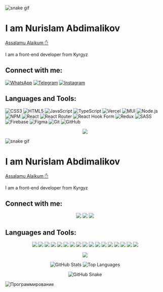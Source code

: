 <!-- Добавляем анимированную змейку -->
![snake gif](https://github.com/username/github-snake/blob/main/github-contribution-grid-snake.gif)

# I am Nurislam Abdimalikov

[Assalamu Alaikum ✋](https://example.com)

I am a front-end developer from Kyrgyz

## Connect with me:
[![WhatsApp](https://img.shields.io/badge/WhatsApp-25D366?style=for-the-badge&logo=whatsapp&logoColor=white)](https://wa.me/номер_телефона)
[![Telegram](https://img.shields.io/badge/Telegram-2CA5E0?style=for-the-badge&logo=telegram&logoColor=white)](https://t.me/username)
[![Instagram](https://img.shields.io/badge/Instagram-E4405F?style=for-the-badge&logo=instagram&logoColor=white)](https://www.instagram.com/username)

## Languages and Tools:

![CSS3](https://img.shields.io/badge/-CSS3-1572B6?logo=css3&logoColor=fff&style=for-the-badge)
![HTML5](https://img.shields.io/badge/-HTML5-E34F26?logo=html5&logoColor=fff&style=for-the-badge)
![JavaScript](https://img.shields.io/badge/-JavaScript-F7DF1E?logo=javascript&logoColor=000&style=for-the-badge)
![TypeScript](https://img.shields.io/badge/-TypeScript-3178C6?logo=typescript&logoColor=fff&style=for-the-badge)
![Vercel](https://img.shields.io/badge/-Vercel-000000?logo=vercel&logoColor=fff&style=for-the-badge)
![MUI](https://img.shields.io/badge/-MUI-007FFF?logo=mui&logoColor=fff&style=for-the-badge)
![Node.js](https://img.shields.io/badge/-Node.js-339933?logo=node.js&logoColor=fff&style=for-the-badge)
![NPM](https://img.shields.io/badge/-NPM-CB3837?logo=npm&logoColor=fff&style=for-the-badge)
![React](https://img.shields.io/badge/-React-61DAFB?logo=react&logoColor=000&style=for-the-badge)
![React Router](https://img.shields.io/badge/-React%20Router-CA4245?logo=react-router&logoColor=fff&style=for-the-badge)
![React Hook Form](https://img.shields.io/badge/-React%20Hook%20Form-EC5990?logo=react-hook-form&logoColor=fff&style=for-the-badge)
![Redux](https://img.shields.io/badge/-Redux-764ABC?logo=redux&logoColor=fff&style=for-the-badge)
![SASS](https://img.shields.io/badge/-SASS-CC6699?logo=sass&logoColor=fff&style=for-the-badge)
![Firebase](https://img.shields.io/badge/-Firebase-FFCA28?logo=firebase&logoColor=000&style=for-the-badge)
![Figma](https://img.shields.io/badge/-Figma-F24E1E?logo=figma&logoColor=fff&style=for-the-badge)
![Git](https://img.shields.io/badge/-Git-F05032?logo=git&logoColor=fff&style=for-the-badge)
![GitHub](https://img.shields.io/badge/-GitHub-181717?logo=github&logoColor=fff&style=for-the-badge)

<!-- Добавляем анимированный текст -->
<p align="center">
  <a href="https://github.com/username" target="_blank">
    <img src="https://readme-typing-svg.herokuapp.com?font=Fira+Code&weight=500&size=22&pause=1000&color=FF5733&center=true&width=435&lines=Front-end+developer;Welcome+to+my+GitHub!;Check+out+my+projects+below">
  </a>
</p>

<!-- Добавляем анимированную змейку -->
![snake gif](https://github.com/username/github-snake/blob/main/github-contribution-grid-snake.gif)

# I am Nurislam Abdimalikov

[Assalamu Alaikum ✋](https://example.com)

I am a front-end developer from Kyrgyz

## Connect with me:
<p align="center">
  <a href="https://wa.me/номер_телефона"><img src="https://img.shields.io/badge/WhatsApp-25D366?style=for-the-badge&logo=whatsapp&logoColor=white"></a>
  <a href="https://t.me/username"><img src="https://img.shields.io/badge/Telegram-2CA5E0?style=for-the-badge&logo=telegram&logoColor=white"></a>
  <a href="https://www.instagram.com/username"><img src="https://img.shields.io/badge/Instagram-E4405F?style=for-the-badge&logo=instagram&logoColor=white"></a>
</p>

## Languages and Tools:
<p align="center">
  <img src="https://img.shields.io/badge/-CSS3-1572B6?logo=css3&logoColor=fff&style=for-the-badge">
  <img src="https://img.shields.io/badge/-HTML5-E34F26?logo=html5&logoColor=fff&style=for-the-badge">
  <img src="https://img.shields.io/badge/-JavaScript-F7DF1E?logo=javascript&logoColor=000&style=for-the-badge">
  <img src="https://img.shields.io/badge/-TypeScript-3178C6?logo=typescript&logoColor=fff&style=for-the-badge">
  <img src="https://img.shields.io/badge/-Vercel-000000?logo=vercel&logoColor=fff&style=for-the-badge">
  <img src="https://img.shields.io/badge/-MUI-007FFF?logo=mui&logoColor=fff&style=for-the-badge">
  <img src="https://img.shields.io/badge/-Node.js-339933?logo=node.js&logoColor=fff&style=for-the-badge">
  <img src="https://img.shields.io/badge/-NPM-CB3837?logo=npm&logoColor=fff&style=for-the-badge">
  <img src="https://img.shields.io/badge/-React-61DAFB?logo=react&logoColor=000&style=for-the-badge">
  <img src="https://img.shields.io/badge/-React%20Router-CA4245?logo=react-router&logoColor=fff&style=for-the-badge">
  <img src="https://img.shields.io/badge/-React%20Hook%20Form-EC5990?logo=react-hook-form&logoColor=fff&style=for-the-badge">
  <img src="https://img.shields.io/badge/-Redux-764ABC?logo=redux&logoColor=fff&style=for-the-badge">
  <img src="https://img.shields.io/badge/-SASS-CC6699?logo=sass&logoColor=fff&style=for-the-badge">
  <img src="https://img.shields.io/badge/-Firebase-FFCA28?logo=firebase&logoColor=000&style=for-the-badge">
  <img src="https://img.shields.io/badge/-Figma-F24E1E?logo=figma&logoColor=fff&style=for-the-badge">
  <img src="https://img.shields.io/badge/-Git-F05032?logo=git&logoColor=fff&style=for-the-badge">
  <img src="https://img.shields.io/badge/-GitHub-181717?logo=github&logoColor=fff&style=for-the-badge">
</p>

<!-- Добавляем анимированный текст -->
<p align="center">
  <a href="https://github.com/username" target="_blank">
    <img src="https://readme-typing-svg.herokuapp.com?font=Fira+Code&weight=500&size=22&pause=1000&color=FF5733&center=true&vCenter=true&width=435&lines=Front-end+developer;Welcome+to+my+GitHub!;Check+out+my+projects+below;Happy+coding!">
  </a>
</p>

<!-- Статистика GitHub -->
<p align="center">
  <img src="https://github-readme-stats.vercel.app/api?username=username&show_icons=true&theme=radical" alt="GitHub Stats" />
  <img src="https://github-readme-stats.vercel.app/api/top-langs/?username=username&layout=compact&theme=radical" alt="Top Languages" />
</p>

<!-- Змея GitHub Contributions -->
<p align="center">
  <img src="https://github.com/username/github-snake/blob/main/github-contribution-grid-snake.gif" alt="GitHub Snake" />
</p>

![Программирование](https://github.com/username/repo/blob/main/programming-image.png)
